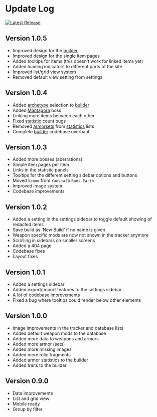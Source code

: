 # Update Log

[![Latest Release](https://gitlab.com/RobinKuiper/remnantcollectables/-/badges/release.svg)](https://gitlab.com/RobinKuiper/remnantcollectables/-/releases)

## Version 1.0.5

- Improved design for the [builder](https://remnant.rkuiper.nl/builds)
- Improved design for the single item pages
- Added tooltips for items (this doesn't work for linked items yet)
- Added loading indicators to different parts of the site
- Improved list/grid view system
- Removed default view setting from settings

## Version 1.0.4

- Added [archetype](https://remnant.rkuiper.nl/database/archetypes) selection to [builder](https://remnant.rkuiper.nl/builds)
- Added [Mantagora](https://remnant.rkuiper.nl/database/bosses/mantagora) boss
- Linking more items between each other
- Fixed [statistic](https://remnant.rkuiper.nl/tracker/statistics) count bugs
- Removed [armorsets](https://remnant.rkuiper.nl/database/armorset) from [statistics](https://remnant.rkuiper.nl/tracker/statistics) lists
- Complete [builder](https://remnant.rkuiper.nl/builds) codebase overhaul

## Version 1.0.3

- Added more bosses (aberrations)
- Simple item pages per item
- Links in the statistic panels
- Tooltips for the different setting sidebar options and buttons
- Moved `Venom` from `Yaesha` to `Root Earth`
- Improved image system
- Codebase improvements

## Version 1.0.2

- Added a setting in the settings sidebar to toggle default showing of redacted items
- Save build as 'New Build' if no name is given
- Weapon specific mods are now not shown in the tracker anymore
- Scrolling in sidebars on smaller screens
- Added a 404 page
- Codebase fixes
- Layout fixes

## Version 1.0.1

- Added a settings sidebar
- Added export/import features to the settings sidebar
- A lot of codebase improvements
- Fixed a bug where tooltips could render below other elements

## Version 1.0.0

- Image improvements in the tracker and database lists
- Added default weapon mods to the database
- Added more data to weapons and armors
- Added more armor (sets)
- Added more missing images
- Added more relic fragments
- Added armor statistics to the builder
- Added traits to the builder

## Version 0.9.0

- Data improvements
- List and grid view
- Mobile ready
- Group by filter
